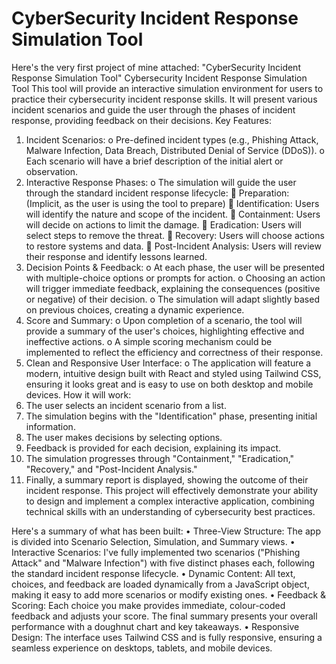 # CyberSecurity Incident Response Simulation Tool
Here's the very first project of mine attached:
"CyberSecurity Incident Response Simulation Tool"
Cybersecurity Incident Response Simulation Tool
This tool will provide an interactive simulation environment for users to practice their cybersecurity incident response skills. It will present various incident scenarios and guide the user through the phases of incident response, providing feedback on their decisions.
Key Features:
1.	Incident Scenarios:
o	Pre-defined incident types (e.g., Phishing Attack, Malware Infection, Data Breach, Distributed Denial of Service (DDoS)).
o	Each scenario will have a brief description of the initial alert or observation.
2.	Interactive Response Phases:
o	The simulation will guide the user through the standard incident response lifecycle:
	Preparation: (Implicit, as the user is using the tool to prepare)
	Identification: Users will identify the nature and scope of the incident.
	Containment: Users will decide on actions to limit the damage.
	Eradication: Users will select steps to remove the threat.
	Recovery: Users will choose actions to restore systems and data.
	Post-Incident Analysis: Users will review their response and identify lessons learned.
3.	Decision Points & Feedback:
o	At each phase, the user will be presented with multiple-choice options or prompts for action.
o	Choosing an action will trigger immediate feedback, explaining the consequences (positive or negative) of their decision.
o	The simulation will adapt slightly based on previous choices, creating a dynamic experience.
4.	Score and Summary:
o	Upon completion of a scenario, the tool will provide a summary of the user's choices, highlighting effective and ineffective actions.
o	A simple scoring mechanism could be implemented to reflect the efficiency and correctness of their response.
5.	Clean and Responsive User Interface:
o	The application will feature a modern, intuitive design built with React and styled using Tailwind CSS, ensuring it looks great and is easy to use on both desktop and mobile devices.
How it will work:
1.	The user selects an incident scenario from a list.
2.	The simulation begins with the "Identification" phase, presenting initial information.
3.	The user makes decisions by selecting options.
4.	Feedback is provided for each decision, explaining its impact.
5.	The simulation progresses through "Containment," "Eradication," "Recovery," and "Post-Incident Analysis."
6.	Finally, a summary report is displayed, showing the outcome of their incident response.
This project will effectively demonstrate your ability to design and implement a complex interactive application, combining technical skills with an understanding of cybersecurity best practices.

Here's a summary of what has been built:
•	Three-View Structure: The app is divided into Scenario Selection, Simulation, and Summary views.
•	Interactive Scenarios: I've fully implemented two scenarios ("Phishing Attack" and "Malware Infection") with five distinct phases each, following the standard incident response lifecycle.
•	Dynamic Content: All text, choices, and feedback are loaded dynamically from a JavaScript object, making it easy to add more scenarios or modify existing ones.
•	Feedback & Scoring: Each choice you make provides immediate, colour-coded feedback and adjusts your score. The final summary presents your overall performance with a doughnut chart and key takeaways.
•	Responsive Design: The interface uses Tailwind CSS and is fully responsive, ensuring a seamless experience on desktops, tablets, and mobile devices.

